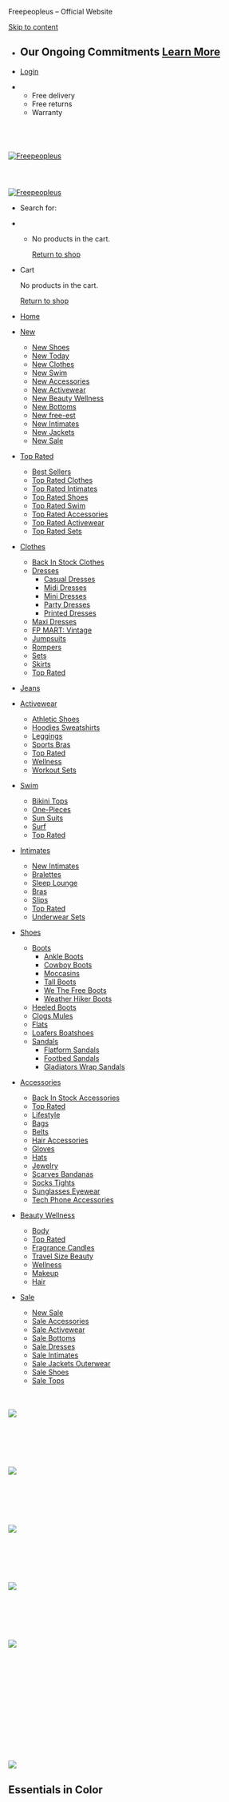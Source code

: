 Freepeopleus – Official Website































 


[Skip to content](#main)

* Our Ongoing Commitments  [Learn More](/fp-commitments/)
  -------------------------------------------------------

* [Login](https://www.freepeopleus.com/my-account/)

* + Free delivery
  + Free returns
  + Warranty

[![Freepeopleus](data:image/svg+xml,%3Csvg%20xmlns='http://www.w3.org/2000/svg'%20viewBox='0%200%20180%2020'%3E%3C/svg%3E)![Freepeopleus](https://www.freepeopleus.com/wp-content/uploads/2025/03/Logo_FreePeople.png)![Freepeopleus](data:image/svg+xml,%3Csvg%20xmlns='http://www.w3.org/2000/svg'%20viewBox='0%200%20180%2020'%3E%3C/svg%3E)![Freepeopleus](https://www.freepeopleus.com/wp-content/uploads/2025/03/Logo_FreePeople.png)](https://www.freepeopleus.com/ "Freepeopleus - Official Website")

* Search for:

* + No products in the cart.

    [Return to shop](https://www.freepeopleus.com/shop/)

* Cart

  No products in the cart.

  [Return to shop](https://www.freepeopleus.com/shop/)

* [Home](https://www.metaquestus.com/)
* [New](https://www.freepeopleus.com/product-category/new/)
  + [New Shoes](https://www.freepeopleus.com/product-tag/new-shoes/)
  + [New Today](https://www.freepeopleus.com/product-tag/new-today/)
  + [New Clothes](https://www.freepeopleus.com/product-tag/new-clothes/)
  + [New Swim](https://www.freepeopleus.com/product-tag/new-swim/)
  + [New Accessories](https://www.freepeopleus.com/product-tag/new-accessories/)
  + [New Activewear](https://www.freepeopleus.com/product-tag/new-activewear/)
  + [New Beauty Wellness](https://www.freepeopleus.com/product-tag/new-beauty-wellness/)
  + [New Bottoms](https://www.freepeopleus.com/product-tag/new-bottoms/)
  + [New free-est](https://www.freepeopleus.com/product-tag/new-free-est/)
  + [New Intimates](https://www.freepeopleus.com/product-tag/new-intimates/)
  + [New Jackets](https://www.freepeopleus.com/product-tag/new-jackets/)
  + [New Sale](https://www.freepeopleus.com/product-tag/new-sale/)
* [Top Rated](https://www.freepeopleus.com/product-tag/top-rated/)
  + [Best Sellers](https://www.freepeopleus.com/product-category/best-sellerstop-rated/)
  + [Top Rated Clothes](https://www.freepeopleus.com/product-category/clothestop-rated/)
  + [Top Rated Intimates](https://www.freepeopleus.com/product-category/intimatestop-rated/)
  + [Top Rated Shoes](https://www.freepeopleus.com/product-category/shoestop-rated/)
  + [Top Rated Swim](https://www.freepeopleus.com/product-category/swimtop-rated/)
  + [Top Rated Accessories](https://www.freepeopleus.com/product-category/accessoriestop-rated/)
  + [Top Rated Activewear](https://www.freepeopleus.com/product-category/activeweartop-rated/)
  + [Top Rated Sets](https://www.freepeopleus.com/product-tag/top-rated-sets/)
* [Clothes](https://www.freepeopleus.com/product-tag/clothes/)
  + [Back In Stock Clothes](https://www.freepeopleus.com/product-category/clothesback-in-stock-clothes/)
  + [Dresses](https://www.freepeopleus.com/product-category/clothesdresses/)
    - [Casual Dresses](https://www.freepeopleus.com/product-category/clothesdressescasual-dresses/)
    - [Midi Dresses](https://www.freepeopleus.com/product-category/clothesdressesmidi-dresses/)
    - [Mini Dresses](https://www.freepeopleus.com/product-category/clothesdressesmini-dresses/)
    - [Party Dresses](https://www.freepeopleus.com/product-category/clothesdressesparty-dresses/)
    - [Printed Dresses](https://www.freepeopleus.com/product-category/clothesdressesprinted-dresses/)
  + [Maxi Dresses](https://www.freepeopleus.com/product-category/clothesdressesmaxi-dresses/)
  + [FP MART: Vintage](https://www.freepeopleus.com/product-category/clothesfp-mart-vintage/)
  + [Jumpsuits](https://www.freepeopleus.com/product-category/clothesjumpsuits/)
  + [Rompers](https://www.freepeopleus.com/product-category/clothesrompers/)
  + [Sets](https://www.freepeopleus.com/product-category/clothessets/)
  + [Skirts](https://www.freepeopleus.com/product-category/clothesskirts/)
  + [Top Rated](https://www.freepeopleus.com/product-category/clothestop-rated/)
* [Jeans](https://www.freepeopleus.com/product-tag/jeans/)
* [Activewear](https://www.freepeopleus.com/product-tag/activewear/)
  + [Athletic Shoes](https://www.freepeopleus.com/product-category/activewearathletic-shoes/)
  + [Hoodies Sweatshirts](https://www.freepeopleus.com/product-category/activewearhoodies-sweatshirts/)
  + [Leggings](https://www.freepeopleus.com/product-category/activewearleggings/)
  + [Sports Bras](https://www.freepeopleus.com/product-category/activewearsports-bras/)
  + [Top Rated](https://www.freepeopleus.com/product-category/activeweartop-rated/)
  + [Wellness](https://www.freepeopleus.com/product-category/activewearwellness/)
  + [Workout Sets](https://www.freepeopleus.com/product-category/activewearworkout-sets/)
* [Swim](https://www.freepeopleus.com/product-tag/swim/)
  + [Bikini Tops](https://www.freepeopleus.com/product-category/swimbikini-tops/)
  + [One-Pieces](https://www.freepeopleus.com/product-category/swimone-pieces/)
  + [Sun Suits](https://www.freepeopleus.com/product-category/swimsun-suits/)
  + [Surf](https://www.freepeopleus.com/product-category/swimsurf/)
  + [Top Rated](https://www.freepeopleus.com/product-category/swimtop-rated/)
* [Intimates](https://www.freepeopleus.com/product-tag/intimates/)
  + [New Intimates](https://www.freepeopleus.com/product-tag/new-intimates/)
  + [Bralettes](https://www.freepeopleus.com/product-category/intimatesbralettes/)
  + [Sleep Lounge](https://www.freepeopleus.com/product-category/intimatessleep-lounge/)
  + [Bras](https://www.freepeopleus.com/product-category/brasintimates/)
  + [Slips](https://www.freepeopleus.com/product-category/intimatesslips/)
  + [Top Rated](https://www.freepeopleus.com/product-category/intimatestop-rated/)
  + [Underwear Sets](https://www.freepeopleus.com/product-category/intimatesunderwear-sets/)
* [Shoes](https://www.freepeopleus.com/product-tag/shoes/)
  + [Boots](https://www.freepeopleus.com/product-category/shoesboots/)
    - [Ankle Boots](https://www.freepeopleus.com/product-category/shoesbootsankle-boots/)
    - [Cowboy Boots](https://www.freepeopleus.com/product-category/shoesbootscowboy-boots/)
    - [Moccasins](https://www.freepeopleus.com/product-category/shoesbootsmoccasins/)
    - [Tall Boots](https://www.freepeopleus.com/product-category/shoesbootstall-boots/)
    - [We The Free Boots](https://www.freepeopleus.com/product-category/shoesbootswe-the-free-boots/)
    - [Weather Hiker Boots](https://www.freepeopleus.com/product-category/shoesbootsweather-hiker-boots/)
  + [Heeled Boots](https://www.freepeopleus.com/product-category/shoesbootsheeled-boots/)
  + [Clogs Mules](https://www.freepeopleus.com/product-category/shoesclogs-mules/)
  + [Flats](https://www.freepeopleus.com/product-category/shoesflats/)
  + [Loafers Boatshoes](https://www.freepeopleus.com/product-category/shoesloafers-boatshoes/)
  + [Sandals](https://www.freepeopleus.com/product-category/shoessandals/)
    - [Flatform Sandals](https://www.freepeopleus.com/product-category/shoessandalsflatform-sandals/)
    - [Footbed Sandals](https://www.freepeopleus.com/product-category/shoessandalsfootbed-sandals/)
    - [Gladiators Wrap Sandals](https://www.freepeopleus.com/product-category/shoessandalsgladiators-wrap-sandals/)
* [Accessories](https://www.freepeopleus.com/product-tag/accessories/)
  + [Back In Stock Accessories](https://www.freepeopleus.com/product-category/accessoriesback-in-stock-accessories/)
  + [Top Rated](https://www.freepeopleus.com/product-category/accessoriestop-rated/)
  + [Lifestyle](https://www.freepeopleus.com/product-category/accessorieslifestyle/)
  + [Bags](https://www.freepeopleus.com/product-category/accessoriesbags/)
  + [Belts](https://www.freepeopleus.com/product-category/accessoriesbelts/)
  + [Hair Accessories](https://www.freepeopleus.com/product-category/accessorieshair-accessories/)
  + [Gloves](https://www.freepeopleus.com/product-category/accessoriesgloves/)
  + [Hats](https://www.freepeopleus.com/product-category/accessorieshats/)
  + [Jewelry](https://www.freepeopleus.com/product-category/accessoriesjewelry/)
  + [Scarves Bandanas](https://www.freepeopleus.com/product-category/accessoriesscarves-bandanas/)
  + [Socks Tights](https://www.freepeopleus.com/product-category/accessoriessocks-tights/)
  + [Sunglasses Eyewear](https://www.freepeopleus.com/product-category/accessoriessunglasses-eyewear/)
  + [Tech Phone Accessories](https://www.freepeopleus.com/product-category/accessoriestech-phone-accessories/)
* [Beauty Wellness](https://www.freepeopleus.com/product-tag/beauty-wellness/)
  + [Body](https://www.freepeopleus.com/product-category/beauty-wellnessbody/)
  + [Top Rated](https://www.freepeopleus.com/product-category/beauty-wellnesstop-rated/)
  + [Fragrance Candles](https://www.freepeopleus.com/product-category/beauty-wellnessfragrance-candles/)
  + [Travel Size Beauty](https://www.freepeopleus.com/product-category/beauty-wellnesstravel-size-beauty/)
  + [Wellness](https://www.freepeopleus.com/product-category/beauty-wellnesswellness/)
  + [Makeup](https://www.freepeopleus.com/product-category/beauty-wellnessmakeup/)
  + [Hair](https://www.freepeopleus.com/product-category/beauty-wellnesshair/)
* [Sale](https://www.freepeopleus.com/product-tag/sale/)
  + [New Sale](https://www.freepeopleus.com/product-tag/new-sale/)
  + [Sale Accessories](https://www.freepeopleus.com/product-tag/sale-accessories/)
  + [Sale Activewear](https://www.freepeopleus.com/product-tag/sale-activewear/)
  + [Sale Bottoms](https://www.freepeopleus.com/product-tag/sale-bottoms/)
  + [Sale Dresses](https://www.freepeopleus.com/product-tag/sale-dresses/)
  + [Sale Intimates](https://www.freepeopleus.com/product-tag/sale-intimates/)
  + [Sale Jackets Outerwear](https://www.freepeopleus.com/product-tag/sale-jackets-outerwear/)
  + [Sale Shoes](https://www.freepeopleus.com/product-tag/sale-shoes/)
  + [Sale Tops](https://www.freepeopleus.com/product-tag/sale-tops/)



[![](data:image/svg+xml,%3Csvg%20xmlns='http://www.w3.org/2000/svg'%20viewBox='0%200%202560%20178'%3E%3C/svg%3E)![](https://www.freepeopleus.com/wp-content/uploads/2025/03/SitewideSkinnyBanner-Desktop-2880__200-scaled.jpg)](/product-tag/sale/)

[![](data:image/svg+xml,%3Csvg%20xmlns='http://www.w3.org/2000/svg'%20viewBox='0%200%20720%20122'%3E%3C/svg%3E)![](https://www.freepeopleus.com/wp-content/uploads/2025/03/VisualNav-Desktop-01B-3.jpg)](/product-tag/top-rated/)

[![](data:image/svg+xml,%3Csvg%20xmlns='http://www.w3.org/2000/svg'%20viewBox='0%200%20720%20122'%3E%3C/svg%3E)![](https://www.freepeopleus.com/wp-content/uploads/2025/03/VisualNav-Desktop-01A-2.jpg)](/product-category/best-sellerstop-rated/)

[![](data:image/svg+xml,%3Csvg%20xmlns='http://www.w3.org/2000/svg'%20viewBox='0%200%20720%20122'%3E%3C/svg%3E)![](https://www.freepeopleus.com/wp-content/uploads/2025/03/VisualNav-Desktop-01C-1.jpg)](/product-category/sweatersclotheslightweight-sweaters/)

[![](data:image/svg+xml,%3Csvg%20xmlns='http://www.w3.org/2000/svg'%20viewBox='0%200%20720%20122'%3E%3C/svg%3E)![](https://www.freepeopleus.com/wp-content/uploads/2025/03/VisualNav-Desktop-01D-2.jpg)](/product-tag/intimates/)

[![](data:image/svg+xml,%3Csvg%20xmlns='http://www.w3.org/2000/svg'%20viewBox='0%200%202560%201076'%3E%3C/svg%3E)![](https://www.freepeopleus.com/wp-content/uploads/2025/03/3.24-HP-Essentials-Hero-R2-1-scaled.jpg)](/product-tag/top-rated/)

Essentials in Color
-------------------

[![](data:image/svg+xml,%3Csvg%20xmlns='http://www.w3.org/2000/svg'%20viewBox='0%200%20300%20300'%3E%3C/svg%3E)![](https://www.freepeopleus.com/wp-content/uploads/2025/03/E00F45C2-178A-3844-51F2-C70256F6C492_5d8e0c40-b4c3-44a9-8f9e-7e026792bc8f-300x300.jpg)![](data:image/svg+xml,%3Csvg%20xmlns='http://www.w3.org/2000/svg'%20viewBox='0%200%20300%20300'%3E%3C/svg%3E)![](https://www.freepeopleus.com/wp-content/uploads/2025/03/C91AD927-3E8D-4868-1DD8-9F953D0D87F1_6caaa1fb-0324-44ef-ad8e-a86d02e5d07b-300x300.jpg)](https://www.freepeopleus.com/product/vintage-summer-midi-dress-3/)

[Vintage Summer Midi Dress](https://www.freepeopleus.com/product/vintage-summer-midi-dress-3/)

$15.68

[![](data:image/svg+xml,%3Csvg%20xmlns='http://www.w3.org/2000/svg'%20viewBox='0%200%20300%20300'%3E%3C/svg%3E)![](https://www.freepeopleus.com/wp-content/uploads/2025/03/D721DF68-9942-CDA0-456F-5C239F310716_a89c6a88-b8ca-4f87-84eb-21f0f75e9ef2-300x300.jpg)![](data:image/svg+xml,%3Csvg%20xmlns='http://www.w3.org/2000/svg'%20viewBox='0%200%20300%20300'%3E%3C/svg%3E)![](https://www.freepeopleus.com/wp-content/uploads/2025/03/F6EDA548-DCD2-B53C-90F1-105BC20BABB7_0683faf7-6cc6-4bd6-872a-c2a4f8333ce3-300x300.jpg)](https://www.freepeopleus.com/product/via-midi-dress-2/)

[Via Midi Dress](https://www.freepeopleus.com/product/via-midi-dress-2/)

$20.48

[![](data:image/svg+xml,%3Csvg%20xmlns='http://www.w3.org/2000/svg'%20viewBox='0%200%20300%20300'%3E%3C/svg%3E)![](https://www.freepeopleus.com/wp-content/uploads/2025/03/058F2F7D-F279-4C71-6237-7381087A8B1E_5bee8577-eddd-4355-be43-e19e9b275632-300x300.jpg)![](data:image/svg+xml,%3Csvg%20xmlns='http://www.w3.org/2000/svg'%20viewBox='0%200%20300%20300'%3E%3C/svg%3E)![](https://www.freepeopleus.com/wp-content/uploads/2025/03/748BD463-015B-1705-CBDF-49371078E35E_998f302b-8803-41b5-a221-44e0aafd1e4e-300x300.jpg)](https://www.freepeopleus.com/product/timeless-tapestry-maxi-dress-2/)

[Timeless Tapestry Maxi Dress](https://www.freepeopleus.com/product/timeless-tapestry-maxi-dress-2/)

$56.00

[![](data:image/svg+xml,%3Csvg%20xmlns='http://www.w3.org/2000/svg'%20viewBox='0%200%20300%20300'%3E%3C/svg%3E)![](https://www.freepeopleus.com/wp-content/uploads/2025/03/E1DD7995-5F70-8361-F427-F0FAB46FDD37-300x300.jpg)![](data:image/svg+xml,%3Csvg%20xmlns='http://www.w3.org/2000/svg'%20viewBox='0%200%20300%20300'%3E%3C/svg%3E)![](https://www.freepeopleus.com/wp-content/uploads/2025/03/87161778-2F79-3B38-EA32-D4714137EF16-300x300.jpg)](https://www.freepeopleus.com/product/the-convertible-skirt/)

[The Convertible Skirt](https://www.freepeopleus.com/product/the-convertible-skirt/)

$14.08

[![](data:image/svg+xml,%3Csvg%20xmlns='http://www.w3.org/2000/svg'%20viewBox='0%200%20300%20300'%3E%3C/svg%3E)![](https://www.freepeopleus.com/wp-content/uploads/2025/03/0BB891FE-BD0A-E1E6-6846-AA3C621A4CE3_c9084a86-80ed-49f4-bde1-3a2fc29731ef-300x300.jpg)![](data:image/svg+xml,%3Csvg%20xmlns='http://www.w3.org/2000/svg'%20viewBox='0%200%20300%20300'%3E%3C/svg%3E)![](https://www.freepeopleus.com/wp-content/uploads/2025/03/14265886-3F8A-7FB2-2782-CDE6ECCB6DBE_1e4bf0e2-6988-4d2f-a55d-3316fc59e407-300x300.jpg)](https://www.freepeopleus.com/product/tate-mini-2/)

[Tate Mini](https://www.freepeopleus.com/product/tate-mini-2/)

$10.88

[![](data:image/svg+xml,%3Csvg%20xmlns='http://www.w3.org/2000/svg'%20viewBox='0%200%20300%20300'%3E%3C/svg%3E)![](https://www.freepeopleus.com/wp-content/uploads/2025/03/BB78052C-8B01-24F1-20B1-7088D330C055_c6d2b7c6-8196-40d7-a441-2f5b2a5c4f57-300x300.jpg)![](data:image/svg+xml,%3Csvg%20xmlns='http://www.w3.org/2000/svg'%20viewBox='0%200%20300%20300'%3E%3C/svg%3E)![](https://www.freepeopleus.com/wp-content/uploads/2025/03/4DDAE440-EA27-FAF4-D3B2-35EE258F59C6_a539db13-cc13-44cb-8537-2b14bfed8313-300x300.jpg)](https://www.freepeopleus.com/product/taking-sides-maxi-3/)

[Taking Sides Maxi](https://www.freepeopleus.com/product/taking-sides-maxi-3/)

$18.88

[![](data:image/svg+xml,%3Csvg%20xmlns='http://www.w3.org/2000/svg'%20viewBox='0%200%20300%20300'%3E%3C/svg%3E)![](https://www.freepeopleus.com/wp-content/uploads/2025/03/D590D6CA-64FC-E22C-19D9-CE2759CCF1E1_1caab8b0-2920-4c81-9423-8361ca3c71f0-300x300.jpg)![](data:image/svg+xml,%3Csvg%20xmlns='http://www.w3.org/2000/svg'%20viewBox='0%200%20300%20300'%3E%3C/svg%3E)![](https://www.freepeopleus.com/wp-content/uploads/2025/03/C561B042-ADE8-F983-50FA-A9C0F8D122CB_982545ab-92d5-4315-b968-0034c2dea29d-300x300.jpg)](https://www.freepeopleus.com/product/sweet-echoes-velvet-mini-dress-3/)

[Sweet Echoes Velvet Mini Dress](https://www.freepeopleus.com/product/sweet-echoes-velvet-mini-dress-3/)

$26.88

[![](data:image/svg+xml,%3Csvg%20xmlns='http://www.w3.org/2000/svg'%20viewBox='0%200%20300%20300'%3E%3C/svg%3E)![](https://www.freepeopleus.com/wp-content/uploads/2025/03/C6E493FD-AD03-6798-584E-8409F70FFC6B_3ddd68aa-4dcc-40e7-bee4-1afb25244bda-300x300.jpg)![](data:image/svg+xml,%3Csvg%20xmlns='http://www.w3.org/2000/svg'%20viewBox='0%200%20300%20300'%3E%3C/svg%3E)![](https://www.freepeopleus.com/wp-content/uploads/2025/03/EAFC3F77-0B92-1254-0F5F-6BE7BFE071CD_f0ecb514-95e4-449e-9d36-c57098f8ea33-300x300.jpg)](https://www.freepeopleus.com/product/sunsational-midi-3/)

[Sunsational Midi](https://www.freepeopleus.com/product/sunsational-midi-3/)

$18.88

OUR TOP PICKS
-------------

[![](data:image/svg+xml,%3Csvg%20xmlns='http://www.w3.org/2000/svg'%20viewBox='0%200%20960%201123'%3E%3C/svg%3E)![](https://www.freepeopleus.com/wp-content/uploads/2025/03/HP-Desktop-03A.jpg)](/product-tag/tops/)

#### Tops

[![](data:image/svg+xml,%3Csvg%20xmlns='http://www.w3.org/2000/svg'%20viewBox='0%200%20959%201123'%3E%3C/svg%3E)![](https://www.freepeopleus.com/wp-content/uploads/2025/03/HP-Desktop-03B.jpg)](/product-tag/back-in-stock-clothes/)

#### WE THE FREE

[![](data:image/svg+xml,%3Csvg%20xmlns='http://www.w3.org/2000/svg'%20viewBox='0%200%20960%201123'%3E%3C/svg%3E)![](https://www.freepeopleus.com/wp-content/uploads/2025/03/HP-Desktop-03C.jpg)](/product-tag/accessories/)

#### ACCESSORIES

JUST FOR YOU
------------

[![](data:image/svg+xml,%3Csvg%20xmlns='http://www.w3.org/2000/svg'%20viewBox='0%200%20960%201123'%3E%3C/svg%3E)![](https://www.freepeopleus.com/wp-content/uploads/2025/03/HP-Desktop-04A.jpg)](/product-tag/jackets/)

#### JACKETS

[![](data:image/svg+xml,%3Csvg%20xmlns='http://www.w3.org/2000/svg'%20viewBox='0%200%20959%201123'%3E%3C/svg%3E)![](https://www.freepeopleus.com/wp-content/uploads/2025/03/HP-Desktop-04B.jpg)](/product-tag/belts/)

#### BELTS

[![](data:image/svg+xml,%3Csvg%20xmlns='http://www.w3.org/2000/svg'%20viewBox='0%200%20960%201123'%3E%3C/svg%3E)![](https://www.freepeopleus.com/wp-content/uploads/2025/03/HP-Desktop-04D.jpg)](/product-tag/shoes/)

#### SHOES

More Top Rated
--------------

[![](data:image/svg+xml,%3Csvg%20xmlns='http://www.w3.org/2000/svg'%20viewBox='0%200%20300%20300'%3E%3C/svg%3E)![](https://www.freepeopleus.com/wp-content/uploads/2025/03/05E8BAFE-96D3-3900-585F-7EB4715BA7AA-300x300.jpg)![](data:image/svg+xml,%3Csvg%20xmlns='http://www.w3.org/2000/svg'%20viewBox='0%200%20300%20300'%3E%3C/svg%3E)![](https://www.freepeopleus.com/wp-content/uploads/2025/03/44C8ED64-20C0-433E-E8CF-217934DA410D-300x300.jpg)](https://www.freepeopleus.com/product/inspire-tank/)

[Inspire Tank](https://www.freepeopleus.com/product/inspire-tank/)

$4.48

[![](data:image/svg+xml,%3Csvg%20xmlns='http://www.w3.org/2000/svg'%20viewBox='0%200%20300%20300'%3E%3C/svg%3E)![](https://www.freepeopleus.com/wp-content/uploads/2025/03/FA8F4902-CFF3-FCCC-AB1D-B243F4678159-300x300.jpg)![](data:image/svg+xml,%3Csvg%20xmlns='http://www.w3.org/2000/svg'%20viewBox='0%200%20300%20300'%3E%3C/svg%3E)![](https://www.freepeopleus.com/wp-content/uploads/2025/03/FC843D17-C865-AF54-C94C-1BD36EA6C5D6-300x300.jpg)](https://www.freepeopleus.com/product/time-after-time-set/)

[Time After Time Set](https://www.freepeopleus.com/product/time-after-time-set/)

$15.68

[![](data:image/svg+xml,%3Csvg%20xmlns='http://www.w3.org/2000/svg'%20viewBox='0%200%20300%20300'%3E%3C/svg%3E)![](https://www.freepeopleus.com/wp-content/uploads/2025/03/22CFA7C1-F289-DD29-12E8-56E12F34B0F6_b5c36667-996e-4ef7-835a-52b5c41c9f54-300x300.jpg)![](data:image/svg+xml,%3Csvg%20xmlns='http://www.w3.org/2000/svg'%20viewBox='0%200%20300%20300'%3E%3C/svg%3E)![](https://www.freepeopleus.com/wp-content/uploads/2025/03/2FFD90EA-F479-BD63-9AF2-2EE2F3D5577F_37f4a938-0d7a-48c3-9fa0-b016620d432b-300x300.jpg)](https://www.freepeopleus.com/product/hot-shot-high-low-layer-3/)

[Hot Shot High-Low Layer](https://www.freepeopleus.com/product/hot-shot-high-low-layer-3/)

$11.20

[![](data:image/svg+xml,%3Csvg%20xmlns='http://www.w3.org/2000/svg'%20viewBox='0%200%20300%20300'%3E%3C/svg%3E)![](https://www.freepeopleus.com/wp-content/uploads/2025/03/68D5162A-19C9-7B89-17B8-BABDA49FF3BB-300x300.jpg)![](data:image/svg+xml,%3Csvg%20xmlns='http://www.w3.org/2000/svg'%20viewBox='0%200%20300%20300'%3E%3C/svg%3E)![](https://www.freepeopleus.com/wp-content/uploads/2025/03/92BC4BEF-297C-74C5-FDA8-710F6254E6AD-300x300.jpg)](https://www.freepeopleus.com/product/sprint-to-the-finish-hoodie/)

[Sprint To The Finish Hoodie](https://www.freepeopleus.com/product/sprint-to-the-finish-hoodie/)

$17.28

[![](data:image/svg+xml,%3Csvg%20xmlns='http://www.w3.org/2000/svg'%20viewBox='0%200%20300%20300'%3E%3C/svg%3E)![](https://www.freepeopleus.com/wp-content/uploads/2025/03/8CD8F0D8-B39B-601F-6A32-924C59C0C9CA-300x300.jpg)![](data:image/svg+xml,%3Csvg%20xmlns='http://www.w3.org/2000/svg'%20viewBox='0%200%20300%20300'%3E%3C/svg%3E)![](https://www.freepeopleus.com/wp-content/uploads/2025/03/A9196871-37C6-059B-2B50-48222E1F9861-300x300.jpg)](https://www.freepeopleus.com/product/hot-shot-easy-set/)

[Hot Shot Easy Set](https://www.freepeopleus.com/product/hot-shot-easy-set/)

$12.80

[![](data:image/svg+xml,%3Csvg%20xmlns='http://www.w3.org/2000/svg'%20viewBox='0%200%20300%20300'%3E%3C/svg%3E)![](https://www.freepeopleus.com/wp-content/uploads/2025/03/EA9DABC3-A626-F101-11D8-954AD1FC89BF_6b9c4feb-67ce-40cf-8c0f-9c74fd72686a-300x300.jpg)![](data:image/svg+xml,%3Csvg%20xmlns='http://www.w3.org/2000/svg'%20viewBox='0%200%20300%20300'%3E%3C/svg%3E)![](https://www.freepeopleus.com/wp-content/uploads/2025/03/F4914019-8229-C775-9E6D-568CC47ABBE2_2730373e-7213-4491-b3b4-27328b734a87-300x300.jpg)](https://www.freepeopleus.com/product/ribbed-logo-baby-tee-3/)

[Ribbed Logo Baby Tee](https://www.freepeopleus.com/product/ribbed-logo-baby-tee-3/)

$7.68

[![](data:image/svg+xml,%3Csvg%20xmlns='http://www.w3.org/2000/svg'%20viewBox='0%200%20300%20300'%3E%3C/svg%3E)![](https://www.freepeopleus.com/wp-content/uploads/2025/03/4D28FD3B-9449-97BC-0EF6-6C03CD1B5FCB_d16bbf19-2469-4580-bf49-fdd66bee24ae-300x300.jpg)![](data:image/svg+xml,%3Csvg%20xmlns='http://www.w3.org/2000/svg'%20viewBox='0%200%20300%20300'%3E%3C/svg%3E)![](https://www.freepeopleus.com/wp-content/uploads/2025/03/4CB061AC-BF2E-AD79-88A3-A0A6313F7D4A_89e6eaea-15d6-433a-b97f-f28fff3a5d07-300x300.jpg)](https://www.freepeopleus.com/product/hot-shot-crossover-set-5/)

[Hot Shot Crossover Set](https://www.freepeopleus.com/product/hot-shot-crossover-set-5/)

$15.68

[![](data:image/svg+xml,%3Csvg%20xmlns='http://www.w3.org/2000/svg'%20viewBox='0%200%20300%20300'%3E%3C/svg%3E)![](https://www.freepeopleus.com/wp-content/uploads/2025/03/9A146115-5FD1-F45F-491C-C22A8212EF4A-300x300.jpg)![](data:image/svg+xml,%3Csvg%20xmlns='http://www.w3.org/2000/svg'%20viewBox='0%200%20300%20300'%3E%3C/svg%3E)![](https://www.freepeopleus.com/wp-content/uploads/2025/03/C6DDF891-A6D2-13B0-2325-0AB3B2A6D2E8-300x300.jpg)](https://www.freepeopleus.com/product/original-retro-brand-collegiate-bf-tee/)

[Original Retro Brand Collegiate BF Tee](https://www.freepeopleus.com/product/original-retro-brand-collegiate-bf-tee/)

$10.88

**BRANDS WE LOVE**
------------------

![](data:image/svg+xml,%3Csvg%20xmlns='http://www.w3.org/2000/svg'%20viewBox='0%200%201440%201311'%3E%3C/svg%3E)![](https://www.freepeopleus.com/wp-content/uploads/2025/03/HP-Desktop-06B.jpg)

#### Designed in-house for everyday and any wear.

[Shop free-est](https://www.freepeopleus.com/product-tag/sale-tops/)

![](data:image/svg+xml,%3Csvg%20xmlns='http://www.w3.org/2000/svg'%20viewBox='0%200%201440%201311'%3E%3C/svg%3E)![](https://www.freepeopleus.com/wp-content/uploads/2025/03/HP-Desktop-06A.jpg)

#### Untraditionally classic wardrobe staples.

[Shop We The Free](/product-tag/new-sale/)

[![](data:image/svg+xml,%3Csvg%20xmlns='http://www.w3.org/2000/svg'%20viewBox='0%200%202560%201076'%3E%3C/svg%3E)![](https://www.freepeopleus.com/wp-content/uploads/2025/03/HP-Desktop-08-scaled.jpg)](/product-tag/sale/)

More FP Movement Activewear
---------------------------

[![](data:image/svg+xml,%3Csvg%20xmlns='http://www.w3.org/2000/svg'%20viewBox='0%200%20300%20300'%3E%3C/svg%3E)![](https://www.freepeopleus.com/wp-content/uploads/2025/03/FA8F4902-CFF3-FCCC-AB1D-B243F4678159_74842197-9b24-4447-8e7a-f1e4a5c83c14-300x300.jpg)![](data:image/svg+xml,%3Csvg%20xmlns='http://www.w3.org/2000/svg'%20viewBox='0%200%20300%20300'%3E%3C/svg%3E)![](https://www.freepeopleus.com/wp-content/uploads/2025/03/FC843D17-C865-AF54-C94C-1BD36EA6C5D6_12924ead-c100-4dbc-88c6-8ee6a0d544b2-300x300.jpg)](https://www.freepeopleus.com/product/time-after-time-set-3/)

[Time After Time Set](https://www.freepeopleus.com/product/time-after-time-set-3/)

$15.68

[![](data:image/svg+xml,%3Csvg%20xmlns='http://www.w3.org/2000/svg'%20viewBox='0%200%20300%20300'%3E%3C/svg%3E)![](https://www.freepeopleus.com/wp-content/uploads/2025/03/8CD8F0D8-B39B-601F-6A32-924C59C0C9CA_e5f9dd23-3e3a-4483-886c-a07b642e01d2-300x300.jpg)![](data:image/svg+xml,%3Csvg%20xmlns='http://www.w3.org/2000/svg'%20viewBox='0%200%20300%20300'%3E%3C/svg%3E)![](https://www.freepeopleus.com/wp-content/uploads/2025/03/A9196871-37C6-059B-2B50-48222E1F9861_798bb438-40fd-4f39-b844-85c4771890b6-300x300.jpg)](https://www.freepeopleus.com/product/hot-shot-easy-set-2/)

[Hot Shot Easy Set](https://www.freepeopleus.com/product/hot-shot-easy-set-2/)

$12.80

[![](data:image/svg+xml,%3Csvg%20xmlns='http://www.w3.org/2000/svg'%20viewBox='0%200%20300%20300'%3E%3C/svg%3E)![](https://www.freepeopleus.com/wp-content/uploads/2025/03/4D28FD3B-9449-97BC-0EF6-6C03CD1B5FCB-300x300.jpg)![](data:image/svg+xml,%3Csvg%20xmlns='http://www.w3.org/2000/svg'%20viewBox='0%200%20300%20300'%3E%3C/svg%3E)![](https://www.freepeopleus.com/wp-content/uploads/2025/03/4CB061AC-BF2E-AD79-88A3-A0A6313F7D4A-300x300.jpg)](https://www.freepeopleus.com/product/hot-shot-crossover-set/)

[Hot Shot Crossover Set](https://www.freepeopleus.com/product/hot-shot-crossover-set/)

$15.68

[![](data:image/svg+xml,%3Csvg%20xmlns='http://www.w3.org/2000/svg'%20viewBox='0%200%20300%20300'%3E%3C/svg%3E)![](https://www.freepeopleus.com/wp-content/uploads/2025/03/2F5D6026-0E5F-8E25-5E02-F0A1A266A126_5a35703a-39ab-4b5e-9338-e476b7d96561-300x300.jpg)![](data:image/svg+xml,%3Csvg%20xmlns='http://www.w3.org/2000/svg'%20viewBox='0%200%20300%20300'%3E%3C/svg%3E)![](https://www.freepeopleus.com/wp-content/uploads/2025/03/2E4D136E-2224-05EA-F8C7-6719CC92BF96_5a651022-0b58-4884-85b9-969a20f3430c-300x300.jpg)](https://www.freepeopleus.com/product/hot-shot-bubble-set-2/)

[Hot Shot Bubble Set](https://www.freepeopleus.com/product/hot-shot-bubble-set-2/)

$12.80

[![](data:image/svg+xml,%3Csvg%20xmlns='http://www.w3.org/2000/svg'%20viewBox='0%200%20300%20300'%3E%3C/svg%3E)![](https://www.freepeopleus.com/wp-content/uploads/2025/03/D42A039D-BA53-5A70-7B51-8D6578A16D80_69856f29-8bd1-4a42-a763-3429ffec8f97-300x300.jpg)![](data:image/svg+xml,%3Csvg%20xmlns='http://www.w3.org/2000/svg'%20viewBox='0%200%20300%20300'%3E%3C/svg%3E)![](https://www.freepeopleus.com/wp-content/uploads/2025/03/4D0DAC30-1D02-47F9-D561-C710A422C0C2_27947b62-6314-422c-80f3-52eb780118cb-300x300.jpg)](https://www.freepeopleus.com/product/back-me-up-set-2/)

[Back Me Up Set](https://www.freepeopleus.com/product/back-me-up-set-2/)

$15.68

[![](data:image/svg+xml,%3Csvg%20xmlns='http://www.w3.org/2000/svg'%20viewBox='0%200%20729%20400'%3E%3C/svg%3E)![](https://www.freepeopleus.com/wp-content/uploads/2025/03/interiorhero-desktop__3_-729x400.jpg)](https://www.freepeopleus.com/2025/03/28/this-woman-led-and-run-surfwear-brand-has-us-hooked/)

##### [This Woman-Led and -Run Surfwear Brand Has Us Hooked](https://www.freepeopleus.com/2025/03/28/this-woman-led-and-run-surfwear-brand-has-us-hooked/)

Women wave riders, rejoice.For those of us for whom surfing is a state of mind, [...]

28  
Mar

[![](data:image/svg+xml,%3Csvg%20xmlns='http://www.w3.org/2000/svg'%20viewBox='0%200%20729%20400'%3E%3C/svg%3E)![](https://www.freepeopleus.com/wp-content/uploads/2025/03/3.14-Awkward-Lengths-Editorial-Desktop-Hero-729x400.jpg)](https://www.freepeopleus.com/2025/03/28/breaking-down-this-seasons-breakout-lengths/)

##### [Breaking Down This Season’s Breakout Lengths](https://www.freepeopleus.com/2025/03/28/breaking-down-this-seasons-breakout-lengths/)

From culottes to capris, we’re embracing awkwardness and making it essential to our outfitting. We [...]

28  
Mar

[![](data:image/svg+xml,%3Csvg%20xmlns='http://www.w3.org/2000/svg'%20viewBox='0%200%20729%20400'%3E%3C/svg%3E)![](https://www.freepeopleus.com/wp-content/uploads/2025/03/editorialhub-topper-Desktop-2-729x400.jpg)](https://www.freepeopleus.com/2025/03/28/what-i-actually-wore-during-my-spring-vacation/)

##### [What I (Actually) Wore During My Spring Vacation](https://www.freepeopleus.com/2025/03/28/what-i-actually-wore-during-my-spring-vacation/)

Shorts, sandals, SPF, swim, repeat. A carry-on suitcase HATES to see me coming. Because… I’m [...]

28  
Mar




Get Free Express Shipping!
--------------------------

Sign up for emails and receive Free Express Shipping on your first order! Plus, you’ll receive early access to New Arrivals, Sales, Events + more.

Your Order

* [Track Your Order](https://www.freepeopleus.com/track-order/)
* [Privacy Policy](https://www.freepeopleus.com/privacy-policy/)
* [Refunds Or Exchanges](https://www.freepeopleus.com/refunds-or-exchanges/)

Help + Info

* [FP Commitments](https://www.freepeopleus.com/fp-commitments/)
* [Contact Us](https://www.freepeopleus.com/contact-us/)
* [Shipping Policy](https://www.freepeopleus.com/shipping-policy/)
* [Terms Of Service](https://www.freepeopleus.com/terms-of-service/)

About Free People

* [Our Story](https://www.freepeopleus.com/our-story/)
* [Mailing List](https://www.freepeopleus.com/mailing-list/)
* [Affiliates](https://www.freepeopleus.com/affiliates/)

![](data:image/svg+xml,%3Csvg%20xmlns='http://www.w3.org/2000/svg'%20viewBox='0%200%200%200'%3E%3C/svg%3E)![](/wp-content/uploads/2025/03/CareFPFooter-Desktop-v4.jpg)

©2025 Freepeopleus LLC. All Rights Reserved.

* Search for:
* [Home](https://www.metaquestus.com/)
* [New](https://www.freepeopleus.com/product-category/new/)
  + [New Shoes](https://www.freepeopleus.com/product-tag/new-shoes/)
  + [New Today](https://www.freepeopleus.com/product-tag/new-today/)
  + [New Clothes](https://www.freepeopleus.com/product-tag/new-clothes/)
  + [New Swim](https://www.freepeopleus.com/product-tag/new-swim/)
  + [New Accessories](https://www.freepeopleus.com/product-tag/new-accessories/)
  + [New Activewear](https://www.freepeopleus.com/product-tag/new-activewear/)
  + [New Beauty Wellness](https://www.freepeopleus.com/product-tag/new-beauty-wellness/)
  + [New Bottoms](https://www.freepeopleus.com/product-tag/new-bottoms/)
  + [New free-est](https://www.freepeopleus.com/product-tag/new-free-est/)
  + [New Intimates](https://www.freepeopleus.com/product-tag/new-intimates/)
  + [New Jackets](https://www.freepeopleus.com/product-tag/new-jackets/)
  + [New Sale](https://www.freepeopleus.com/product-tag/new-sale/)
* [Top Rated](https://www.freepeopleus.com/product-tag/top-rated/)
  + [Best Sellers](https://www.freepeopleus.com/product-category/best-sellerstop-rated/)
  + [Top Rated Clothes](https://www.freepeopleus.com/product-category/clothestop-rated/)
  + [Top Rated Intimates](https://www.freepeopleus.com/product-category/intimatestop-rated/)
  + [Top Rated Shoes](https://www.freepeopleus.com/product-category/shoestop-rated/)
  + [Top Rated Swim](https://www.freepeopleus.com/product-category/swimtop-rated/)
  + [Top Rated Accessories](https://www.freepeopleus.com/product-category/accessoriestop-rated/)
  + [Top Rated Activewear](https://www.freepeopleus.com/product-category/activeweartop-rated/)
  + [Top Rated Sets](https://www.freepeopleus.com/product-tag/top-rated-sets/)
* [Clothes](https://www.freepeopleus.com/product-tag/clothes/)
  + [Back In Stock Clothes](https://www.freepeopleus.com/product-category/clothesback-in-stock-clothes/)
  + [Dresses](https://www.freepeopleus.com/product-category/clothesdresses/)
    - [Casual Dresses](https://www.freepeopleus.com/product-category/clothesdressescasual-dresses/)
    - [Midi Dresses](https://www.freepeopleus.com/product-category/clothesdressesmidi-dresses/)
    - [Mini Dresses](https://www.freepeopleus.com/product-category/clothesdressesmini-dresses/)
    - [Party Dresses](https://www.freepeopleus.com/product-category/clothesdressesparty-dresses/)
    - [Printed Dresses](https://www.freepeopleus.com/product-category/clothesdressesprinted-dresses/)
  + [Maxi Dresses](https://www.freepeopleus.com/product-category/clothesdressesmaxi-dresses/)
  + [FP MART: Vintage](https://www.freepeopleus.com/product-category/clothesfp-mart-vintage/)
  + [Jumpsuits](https://www.freepeopleus.com/product-category/clothesjumpsuits/)
  + [Rompers](https://www.freepeopleus.com/product-category/clothesrompers/)
  + [Sets](https://www.freepeopleus.com/product-category/clothessets/)
  + [Skirts](https://www.freepeopleus.com/product-category/clothesskirts/)
  + [Top Rated](https://www.freepeopleus.com/product-category/clothestop-rated/)
* [Jeans](https://www.freepeopleus.com/product-tag/jeans/)
* [Activewear](https://www.freepeopleus.com/product-tag/activewear/)
  + [Athletic Shoes](https://www.freepeopleus.com/product-category/activewearathletic-shoes/)
  + [Hoodies Sweatshirts](https://www.freepeopleus.com/product-category/activewearhoodies-sweatshirts/)
  + [Leggings](https://www.freepeopleus.com/product-category/activewearleggings/)
  + [Sports Bras](https://www.freepeopleus.com/product-category/activewearsports-bras/)
  + [Top Rated](https://www.freepeopleus.com/product-category/activeweartop-rated/)
  + [Wellness](https://www.freepeopleus.com/product-category/activewearwellness/)
  + [Workout Sets](https://www.freepeopleus.com/product-category/activewearworkout-sets/)
* [Swim](https://www.freepeopleus.com/product-tag/swim/)
  + [Bikini Tops](https://www.freepeopleus.com/product-category/swimbikini-tops/)
  + [One-Pieces](https://www.freepeopleus.com/product-category/swimone-pieces/)
  + [Sun Suits](https://www.freepeopleus.com/product-category/swimsun-suits/)
  + [Surf](https://www.freepeopleus.com/product-category/swimsurf/)
  + [Top Rated](https://www.freepeopleus.com/product-category/swimtop-rated/)
* [Intimates](https://www.freepeopleus.com/product-tag/intimates/)
  + [New Intimates](https://www.freepeopleus.com/product-tag/new-intimates/)
  + [Bralettes](https://www.freepeopleus.com/product-category/intimatesbralettes/)
  + [Sleep Lounge](https://www.freepeopleus.com/product-category/intimatessleep-lounge/)
  + [Bras](https://www.freepeopleus.com/product-category/brasintimates/)
  + [Slips](https://www.freepeopleus.com/product-category/intimatesslips/)
  + [Top Rated](https://www.freepeopleus.com/product-category/intimatestop-rated/)
  + [Underwear Sets](https://www.freepeopleus.com/product-category/intimatesunderwear-sets/)
* [Shoes](https://www.freepeopleus.com/product-tag/shoes/)
  + [Boots](https://www.freepeopleus.com/product-category/shoesboots/)
    - [Ankle Boots](https://www.freepeopleus.com/product-category/shoesbootsankle-boots/)
    - [Cowboy Boots](https://www.freepeopleus.com/product-category/shoesbootscowboy-boots/)
    - [Moccasins](https://www.freepeopleus.com/product-category/shoesbootsmoccasins/)
    - [Tall Boots](https://www.freepeopleus.com/product-category/shoesbootstall-boots/)
    - [We The Free Boots](https://www.freepeopleus.com/product-category/shoesbootswe-the-free-boots/)
    - [Weather Hiker Boots](https://www.freepeopleus.com/product-category/shoesbootsweather-hiker-boots/)
  + [Heeled Boots](https://www.freepeopleus.com/product-category/shoesbootsheeled-boots/)
  + [Clogs Mules](https://www.freepeopleus.com/product-category/shoesclogs-mules/)
  + [Flats](https://www.freepeopleus.com/product-category/shoesflats/)
  + [Loafers Boatshoes](https://www.freepeopleus.com/product-category/shoesloafers-boatshoes/)
  + [Sandals](https://www.freepeopleus.com/product-category/shoessandals/)
    - [Flatform Sandals](https://www.freepeopleus.com/product-category/shoessandalsflatform-sandals/)
    - [Footbed Sandals](https://www.freepeopleus.com/product-category/shoessandalsfootbed-sandals/)
    - [Gladiators Wrap Sandals](https://www.freepeopleus.com/product-category/shoessandalsgladiators-wrap-sandals/)
* [Accessories](https://www.freepeopleus.com/product-tag/accessories/)
  + [Back In Stock Accessories](https://www.freepeopleus.com/product-category/accessoriesback-in-stock-accessories/)
  + [Top Rated](https://www.freepeopleus.com/product-category/accessoriestop-rated/)
  + [Lifestyle](https://www.freepeopleus.com/product-category/accessorieslifestyle/)
  + [Bags](https://www.freepeopleus.com/product-category/accessoriesbags/)
  + [Belts](https://www.freepeopleus.com/product-category/accessoriesbelts/)
  + [Hair Accessories](https://www.freepeopleus.com/product-category/accessorieshair-accessories/)
  + [Gloves](https://www.freepeopleus.com/product-category/accessoriesgloves/)
  + [Hats](https://www.freepeopleus.com/product-category/accessorieshats/)
  + [Jewelry](https://www.freepeopleus.com/product-category/accessoriesjewelry/)
  + [Scarves Bandanas](https://www.freepeopleus.com/product-category/accessoriesscarves-bandanas/)
  + [Socks Tights](https://www.freepeopleus.com/product-category/accessoriessocks-tights/)
  + [Sunglasses Eyewear](https://www.freepeopleus.com/product-category/accessoriessunglasses-eyewear/)
  + [Tech Phone Accessories](https://www.freepeopleus.com/product-category/accessoriestech-phone-accessories/)
* [Beauty Wellness](https://www.freepeopleus.com/product-tag/beauty-wellness/)
  + [Body](https://www.freepeopleus.com/product-category/beauty-wellnessbody/)
  + [Top Rated](https://www.freepeopleus.com/product-category/beauty-wellnesstop-rated/)
  + [Fragrance Candles](https://www.freepeopleus.com/product-category/beauty-wellnessfragrance-candles/)
  + [Travel Size Beauty](https://www.freepeopleus.com/product-category/beauty-wellnesstravel-size-beauty/)
  + [Wellness](https://www.freepeopleus.com/product-category/beauty-wellnesswellness/)
  + [Makeup](https://www.freepeopleus.com/product-category/beauty-wellnessmakeup/)
  + [Hair](https://www.freepeopleus.com/product-category/beauty-wellnesshair/)
* [Sale](https://www.freepeopleus.com/product-tag/sale/)
  + [New Sale](https://www.freepeopleus.com/product-tag/new-sale/)
  + [Sale Accessories](https://www.freepeopleus.com/product-tag/sale-accessories/)
  + [Sale Activewear](https://www.freepeopleus.com/product-tag/sale-activewear/)
  + [Sale Bottoms](https://www.freepeopleus.com/product-tag/sale-bottoms/)
  + [Sale Dresses](https://www.freepeopleus.com/product-tag/sale-dresses/)
  + [Sale Intimates](https://www.freepeopleus.com/product-tag/sale-intimates/)
  + [Sale Jackets Outerwear](https://www.freepeopleus.com/product-tag/sale-jackets-outerwear/)
  + [Sale Shoes](https://www.freepeopleus.com/product-tag/sale-shoes/)
  + [Sale Tops](https://www.freepeopleus.com/product-tag/sale-tops/)
* [Login](https://www.freepeopleus.com/my-account/)
* [sales@xxxx.com](#header-newsletter-signup "Sign up for Newsletter")
* Our Ongoing Commitments  [Learn More](/fp-commitments/)
  -------------------------------------------------------

### Login

Username or email address \*

Password \*

Remember me
 Log in

[Lost your password?](https://www.freepeopleus.com/my-account/lost-password/)